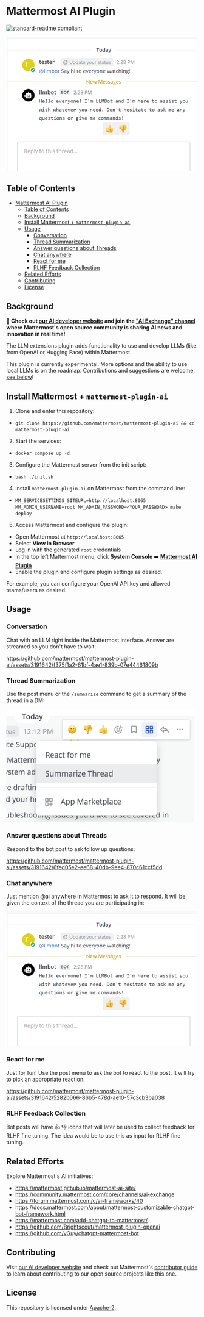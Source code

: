 # Mattermost AI Plugin

[![standard-readme compliant](https://img.shields.io/badge/readme%20style-standard-brightgreen.svg?style=flat-square)](https://github.com/RichardLitt/standard-readme)

![Screenshot](/img/mention_bot.png)

## Table of Contents

- [Mattermost AI Plugin](#mattermost-ai-plugin)
  - [Table of Contents](#table-of-contents)
  - [Background](#background)
  - [Install Mattermost + `mattermost-plugin-ai`](#install-mattermost--mattermost-plugin-ai)
  - [Usage](#usage)
    - [Conversation](#conversation)
    - [Thread Summarization](#thread-summarization)
    - [Answer questions about Threads](#answer-questions-about-threads)
    - [Chat anywhere](#chat-anywhere)
    - [React for me](#react-for-me)
    - [RLHF Feedback Collection](#rlhf-feedback-collection)
  - [Related Efforts](#related-efforts)
  - [Contributing](#contributing)
  - [License](#license)

## Background

**🚀 Check out [our AI developer website](https://mattermost.github.io/mattermost-ai-site/) and join the ["AI Exchange" channel](https://community.mattermost.com/core/channels/ai-exchange) where Mattermost's open source community is sharing AI news and innovation in real time!**

The LLM extensions plugin adds functionality to use and develop LLMs (like from OpenAI or Hugging Face) within Mattermost. 

This plugin is currently experimental. More options and the ability to use local LLMs is on the roadmap. Contributions and suggestions are welcome, [see below](#contributing)! 

## Install Mattermost + `mattermost-plugin-ai`

1. Clone and enter this repository:
  * `git clone https://github.com/mattermost/mattermost-plugin-ai && cd mattermost-plugin-ai`
2. Start the services:
  * `docker compose up -d`
3. Configure the Mattermost server from the init script:
  * `bash ./init.sh`
4. Install `mattermost-plugin-ai` on Mattermost from the command line:
  * `MM_SERVICESETTINGS_SITEURL=http://localhost:8065 MM_ADMIN_USERNAME=root MM_ADMIN_PASSWORD=<YOUR_PASSWORD> make deploy`
5. Access Mattermost and configure the plugin:
  * Open Mattermost at `http://localhost:8065`
  * Select **View in Browser**
  * Log in with the generated `root` credentials
  * In the top left Mattermost menu, click **System Console** ➡️ [**Mattermost AI Plugin**](http://localhost:8065/admin_console/plugins/plugin_mattermost-ai)
  * Enable the plugin and configure plugin settings as desired.

For example, you can configure your OpenAI API key and allowed teams/users as desired.

## Usage

### Conversation

Chat with an LLM right inside the Mattermost interface. Answer are streamed so you don't have to wait:

https://github.com/mattermost/mattermost-plugin-ai/assets/3191642/f375f1a2-61bf-4ae1-839b-07e44461809b

### Thread Summarization
Use the post menu or the `/summarize` command to get a summary of the thread in a DM:

![Summarizing Thread](/img/summarize_thread.png)

### Answer questions about Threads
Respond to the bot post to ask follow up questions:

https://github.com/mattermost/mattermost-plugin-ai/assets/3191642/6fed05e2-ee68-40db-9ee4-870c61ccf5dd

### Chat anywhere
Just mention @ai anywhere in Mattermost to ask it to respond. It will be given the context of the thread you are participating in:

![Bot Chat](/img/mention_bot.png)

### React for me
Just for fun! Use the post menu to ask the bot to react to the post. It will try to pick an appropriate reaction.

https://github.com/mattermost/mattermost-plugin-ai/assets/3191642/5282b066-86b5-478d-ae10-57c3cb3ba038

### RLHF Feedback Collection
Bot posts will have 👍 👎 icons that will later be used to collect feedback for RLHF fine tuning. The idea would be to use this as input for RLHF fine tuning.

## Related Efforts

Explore Mattermost's AI initiatives:

* https://mattermost.github.io/mattermost-ai-site/
* https://community.mattermost.com/core/channels/ai-exchange
* https://forum.mattermost.com/c/ai-frameworks/40
* https://docs.mattermost.com/about/mattermost-customizable-chatgpt-bot-framework.html
* https://mattermost.com/add-chatgpt-to-mattermost/
* https://github.com/Brightscout/mattermost-plugin-openai
* https://github.com/yGuy/chatgpt-mattermost-bot

## Contributing

Visit [our AI developer website](https://mattermost.github.io/mattermost-ai-site/) and check out Mattermost's [contributor guide](https://developers.mattermost.com/contribute/) to learn about contributing to our open source projects like this one.

## License

This repository is licensed under [Apache-2](./LICENSE).
